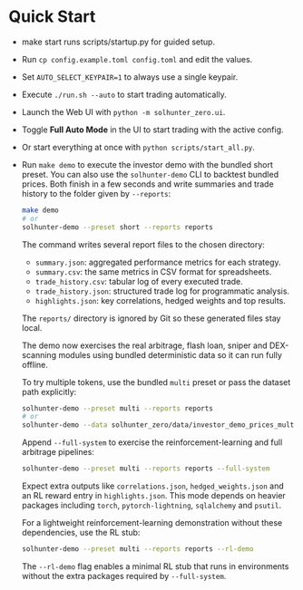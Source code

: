 # Quick Start

- make start runs scripts/startup.py for guided setup.
- Run `cp config.example.toml config.toml` and edit the values.
- Set `AUTO_SELECT_KEYPAIR=1` to always use a single keypair.
- Execute `./run.sh --auto` to start trading automatically.
- Launch the Web UI with `python -m solhunter_zero.ui`.
- Toggle **Full Auto Mode** in the UI to start trading with the active config.
- Or start everything at once with `python scripts/start_all.py`.
- Run `make demo` to execute the investor demo with the bundled short preset. You can also use the `solhunter-demo` CLI to backtest bundled prices. Both finish in a few seconds and write summaries and trade history to the folder given by `--reports`:

  ```bash
  make demo
  # or
  solhunter-demo --preset short --reports reports
  ```
  
  The command writes several report files to the chosen directory:

  - `summary.json`: aggregated performance metrics for each strategy.
  - `summary.csv`: the same metrics in CSV format for spreadsheets.
  - `trade_history.csv`: tabular log of every executed trade.
  - `trade_history.json`: structured trade log for programmatic analysis.
  - `highlights.json`: key correlations, hedged weights and top results.

  The `reports/` directory is ignored by Git so these generated files stay
  local.

  The demo now exercises the real arbitrage, flash loan, sniper and
  DEX-scanning modules using bundled deterministic data so it can run fully
  offline.

  To try multiple tokens, use the bundled `multi` preset or pass the dataset
  path explicitly:

  ```bash
  solhunter-demo --preset multi --reports reports
  # or
  solhunter-demo --data solhunter_zero/data/investor_demo_prices_multi.json --reports reports
  ```

  Append `--full-system` to exercise the reinforcement-learning and full
  arbitrage pipelines:

  ```bash
  solhunter-demo --preset multi --reports reports --full-system
  ```

  Expect extra outputs like `correlations.json`, `hedged_weights.json` and an
  RL reward entry in `highlights.json`. This mode depends on heavier packages
  including `torch`, `pytorch-lightning`, `sqlalchemy` and `psutil`.

  For a lightweight reinforcement-learning demonstration without these
  dependencies, use the RL stub:

  ```bash
  solhunter-demo --preset multi --reports reports --rl-demo
  ```

  The `--rl-demo` flag enables a minimal RL stub that runs in environments
  without the extra packages required by `--full-system`.
